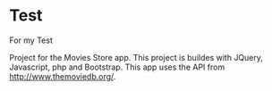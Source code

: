 Test
====

For my Test

Project for the Movies Store app.  This project is buildes with JQuery, Javascript, php and Bootstrap.  This app uses the API from http://www.themoviedb.org/.

